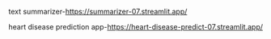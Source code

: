text summarizer-https://summarizer-07.streamlit.app/




heart disease prediction app-https://heart-disease-predict-07.streamlit.app/




